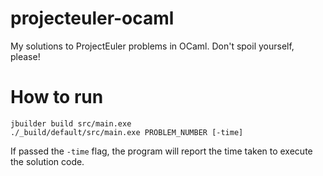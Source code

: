 # projecteuler-ocaml
My solutions to ProjectEuler problems in OCaml.  Don't spoil yourself, please!

# How to run

```
jbuilder build src/main.exe
./_build/default/src/main.exe PROBLEM_NUMBER [-time]
```

If passed the `-time` flag, the program will report the time taken to execute the solution code.
